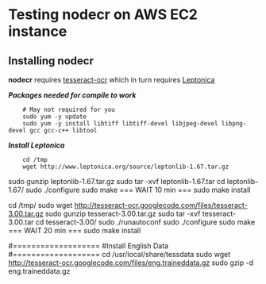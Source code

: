 # Testing nodecr on AWS EC2 instance #

## Installing nodecr ##

**nodecr** requires [tesseract-ocr](https://code.google.com/p/tesseract-ocr/) which in turn requires [Leptonica](http://leptonica.com/)

***Packages needed for compile to work***

	    # May not required for you
	    sudo yum -y update 
	    sudo yum -y install libtiff libtiff-devel libjpeg-devel libpng-devel gcc gcc-c++ libtool

***Install Leptonica***

	    cd /tmp
	    wget http://www.leptonica.org/source/leptonlib-1.67.tar.gz

sudo gunzip leptonlib-1.67.tar.gz
sudo tar -xvf leptonlib-1.67.tar
cd leptonlib-1.67/
sudo ./configure
sudo make
=== WAIT 10 min ===
sudo make install

cd /tmp/
sudo wget http://tesseract-ocr.googlecode.com/files/tesseract-3.00.tar.gz
sudo gunzip tesseract-3.00.tar.gz
sudo tar -xvf tesseract-3.00.tar
cd tesseract-3.00/
sudo ./runautoconf
sudo ./configure
sudo make
=== WAIT 20 min ===
sudo make install

#===================
#Install English Data
#===================
cd /usr/local/share/tessdata
sudo wget http://tesseract-ocr.googlecode.com/files/eng.traineddata.gz
sudo gzip -d eng.traineddata.gz